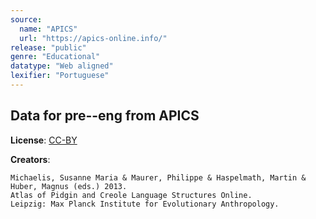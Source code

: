 ```yaml
---
source:
  name: "APICS"
  url: "https://apics-online.info/"
release: "public"
genre: "Educational"
datatype: "Web aligned"
lexifier: "Portuguese"
---
```


## Data for pre--eng from APICS

**License**: [CC-BY](https://creativecommons.org/licenses/by/4.0/)

**Creators**:
```
Michaelis, Susanne Maria & Maurer, Philippe & Haspelmath, Martin & Huber, Magnus (eds.) 2013.
Atlas of Pidgin and Creole Language Structures Online.
Leipzig: Max Planck Institute for Evolutionary Anthropology.
```

